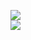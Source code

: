 [![](https://img.shields.io/badge/Made%20With-Github%20Spray-lightgrey.svg?style=for-the-badge&logo=github)](https://github.com/Annihil/github-spray#6318)  
[![](https://i.imgur.com/2DrTn0Z.gif)](https://github.com/Annihil/github-spray)